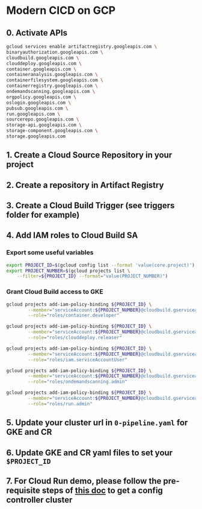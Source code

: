 # Modern CICD on GCP

## 0. Activate APIs

```bash
gcloud services enable artifactregistry.googleapis.com \
binaryauthorization.googleapis.com \
cloudbuild.googleapis.com \
clouddeploy.googleapis.com \
container.googleapis.com \
containeranalysis.googleapis.com \
containerfilesystem.googleapis.com \
containerregistry.googleapis.com \
ondemandscanning.googleapis.com \
orgpolicy.googleapis.com \
oslogin.googleapis.com \
pubsub.googleapis.com \
run.googleapis.com \
sourcerepo.googleapis.com \
storage-api.googleapis.com \
storage-component.googleapis.com \
storage.googleapis.com
```

## 1. Create a Cloud Source Repository in your project

## 2. Create a repository in Artifact Registry

## 3. Create a Cloud Build Trigger (see triggers folder for example)

## 4. Add IAM roles to Cloud Build SA
### Export some useful variables
```bash
export PROJECT_ID=$(gcloud config list --format 'value(core.project)')
export PROJECT_NUMBER=$(gcloud projects list \
    --filter=${PROJECT_ID} --format="value(PROJECT_NUMBER)")
```

### Grant Cloud Build access to GKE
```bash
gcloud projects add-iam-policy-binding ${PROJECT_ID} \
        --member="serviceAccount:${PROJECT_NUMBER}@cloudbuild.gserviceaccount.com" \
        --role="roles/container.developer"
```
```bash
gcloud projects add-iam-policy-binding ${PROJECT_ID} \
        --member="serviceAccount:${PROJECT_NUMBER}@cloudbuild.gserviceaccount.com" \
        --role="roles/clouddeploy.releaser"
```
```bash
gcloud projects add-iam-policy-binding ${PROJECT_ID} \
        --member="serviceAccount:${PROJECT_NUMBER}@cloudbuild.gserviceaccount.com" \
        --role="roles/iam.serviceAccountUser"
```
```bash
gcloud projects add-iam-policy-binding ${PROJECT_ID} \
        --member="serviceAccount:${PROJECT_NUMBER}@cloudbuild.gserviceaccount.com" \
        --role="roles/ondemandscanning.admin"
```
```bash
gcloud projects add-iam-policy-binding ${PROJECT_ID} \
        --member="serviceAccount:${PROJECT_NUMBER}@cloudbuild.gserviceaccount.com" \
        --role="roles/run.admin"
```

## 5. Update your cluster url in `0-pipeline.yaml` for GKE and CR

## 6. Update GKE and CR yaml files to set your `$PROJECT_ID`

## 7. For Cloud Run demo, please follow the pre-requisite steps of [this doc](https://docs.google.com/document/d/1DFunajJsevYhoVg6x3xC8YInzGLkRTLk_TxfpY_esQk/edit#) to get a config controller cluster